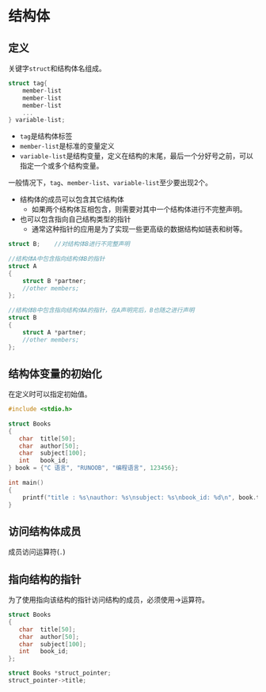 # 结构体

## 定义

关键字`struct`和结构体名组成。

```c
struct tag{
    member-list
    member-list
    member-list
    ...
} variable-list;
```

* `tag`是结构体标签
* `member-list`是标准的变量定义
* `variable-list`是结构变量，定义在结构的末尾，最后一个分好号之前，可以指定一个或多个结构变量。

一般情况下，`tag`、`member-list`、`variable-list`至少要出现2个。

* 结构体的成员可以包含其它结构体
  * 如果两个结构体互相包含，则需要对其中一个结构体进行不完整声明。
* 也可以包含指向自己结构类型的指针
  * 通常这种指针的应用是为了实现一些更高级的数据结构如链表和树等。

```c
struct B;    //对结构体B进行不完整声明
 
//结构体A中包含指向结构体B的指针
struct A
{
    struct B *partner;
    //other members;
};
 
//结构体B中包含指向结构体A的指针，在A声明完后，B也随之进行声明
struct B
{
    struct A *partner;
    //other members;
};
```

## 结构体变量的初始化

在定义时可以指定初始值。

```c
#include <stdio.h>
 
struct Books
{
   char  title[50];
   char  author[50];
   char  subject[100];
   int   book_id;
} book = {"C 语言", "RUNOOB", "编程语言", 123456};
 
int main()
{
    printf("title : %s\nauthor: %s\nsubject: %s\nbook_id: %d\n", book.title, book.author, book.subject, book.book_id);
}
```

## 访问结构体成员

成员访问运算符(`.`)

## 指向结构的指针

为了使用指向该结构的指针访问结构的成员，必须使用->运算符。

```c
struct Books
{
   char  title[50];
   char  author[50];
   char  subject[100];
   int   book_id;
};

struct Books *struct_pointer;
struct_pointer->title;
```

